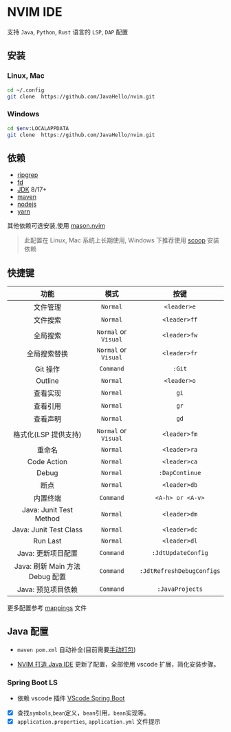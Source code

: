 # NVIM IDE

支持 `Java`, `Python`, `Rust` 语言的 `LSP`, `DAP` 配置

## 安装

### Linux, Mac

```sh
cd ~/.config
git clone  https://github.com/JavaHello/nvim.git
```

### Windows

```sh
cd $env:LOCALAPPDATA
git clone  https://github.com/JavaHello/nvim.git
```

## 依赖

- [ripgrep](https://github.com/BurntSushi/ripgrep)
- [fd](https://github.com/sharkdp/fd)
- [JDK](https://openjdk.org/) 8/17+
- [maven](https://maven.apache.org/)
- [nodejs](https://nodejs.org/en)
- [yarn](https://yarnpkg.com/)

其他依赖可选安装,使用 [mason.nvim](https://github.com/williamboman/mason.nvim)

> 此配置在 Linux, Mac 系统上长期使用, Windows 下推荐使用 [scoop](https://scoop.sh/) 安装依赖

## 快捷键

|              功能               |         模式         |           按键            |
| :-----------------------------: | :------------------: | :-----------------------: |
|            文件管理             |       `Normal`       |        `<leader>e`        |
|            文件搜索             |       `Normal`       |       `<leader>ff`        |
|            全局搜索             | `Normal` or `Visual` |       `<leader>fw`        |
|          全局搜索替换           | `Normal` or `Visual` |       `<leader>fr`        |
|            Git 操作             |      `Command`       |          `:Git`           |
|             Outline             |       `Normal`       |        `<leader>o`        |
|            查看实现             |       `Normal`       |           `gi`            |
|            查看引用             |       `Normal`       |           `gr`            |
|            查看声明             |       `Normal`       |           `gd`            |
|      格式化(LSP 提供支持)       | `Normal` or `Visual` |       `<leader>fm`        |
|             重命名              |       `Normal`       |       `<leader>ra`        |
|           Code Action           |       `Normal`       |       `<leader>ca`        |
|              Debug              |       `Normal`       |      `:DapContinue`       |
|              断点               |       `Normal`       |       `<leader>db`        |
|            内置终端             |      `Command`       |     `<A-h> or <A-v>`      |
|     Java: Junit Test Method     |       `Normal`       |       `<leader>dm`        |
|     Java: Junit Test Class      |       `Normal`       |       `<leader>dc`        |
|            Run Last             |       `Normal`       |       `<leader>dl`        |
|       Java: 更新项目配置        |      `Command`       |    `:JdtUpdateConfig`     |
| Java: 刷新 Main 方法 Debug 配置 |      `Command`       | `:JdtRefreshDebugConfigs` |
|       Java: 预览项目依赖        |      `Command`       |      `:JavaProjects`      |

更多配置参考 [mappings](./lua/mappings.lua) 文件

## Java 配置

- `maven pom.xml` 自动补全(目前需要[手动打包](https://www.bilibili.com/video/BV12N4y1f7Bh/))

- [NVIM 打造 Java IDE](https://javahello.github.io/dev/tools/NVIM-LSP-Java-IDE-vscode.html) 更新了配置，全部使用 vscode 扩展，简化安装步骤。

### Spring Boot LS

- 依赖 vscode 插件 [VScode Spring Boot](https://marketplace.visualstudio.com/items?itemName=vmware.vscode-spring-boot)
- [x] 查找`symbols`,`bean`定义，`bean`引用，`bean`实现等。
- [x] `application.properties`, `application.yml` 文件提示
